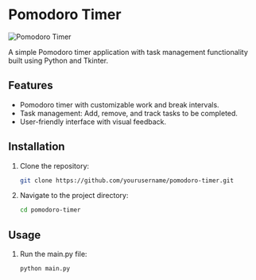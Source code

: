 # Pomodoro Timer

![Pomodoro Timer](/Day_28/tomato.png)

A simple Pomodoro timer application with task management functionality built using Python and Tkinter.

## Features

- Pomodoro timer with customizable work and break intervals.
- Task management: Add, remove, and track tasks to be completed.
- User-friendly interface with visual feedback.

## Installation

1. Clone the repository:

   ```bash
   git clone https://github.com/yourusername/pomodoro-timer.git

2. Navigate to the project directory:
   
    ```bash
    cd pomodoro-timer

## Usage

1. Run the main.py file:

   ```bash
   python main.py

